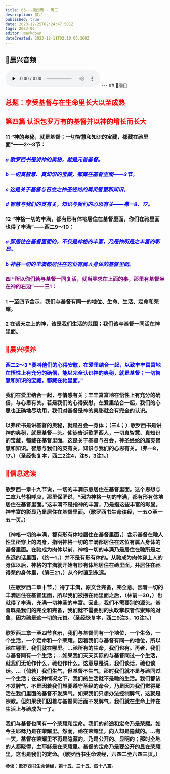 ```yaml
---
title: 03---第四周 · 周三
description: 晨兴
published: true
date: 2023-12-25T02:24:47.501Z
tags: 2023-06
editor: markdown
dateCreated: 2023-12-11T02:10:06.360Z
---
```


## 🎵晨兴音频
<audio id="audio" controls="" preload="none">
      <source id="mp3" src="/2023-06/week4/week4day3.mp3">
</audio>
---
## 📖纲目

## <font color=red>总题：享受基督与在生命里长大以至成熟</font>

## <font color=red>第四篇   认识包罗万有的基督并以神的增长而长大</font>

### 11   “神的奥秘，就是基督；一切智慧和知识的宝藏，都藏在祂里面”——2～3节：

### <font color=blue>*a   歌罗西书是讲神的奥秘，就是元首基督。*</font>

### <font color=blue>*b   一切真智慧、真知识的宝藏，都藏在基督里面——3节。*</font>

### <font color=blue>*c   这是关于基督与召会之神圣经纶的属灵智慧和知识。*</font>

### <font color=blue>*d   智慧与我们的灵有关，知识与我们的心思有关——弗一8、17。*</font>

### 12   “神格一切的丰满，都有形有体地居住在基督里面，你们在祂里面也得了丰满”——西二9～10：

### <font color=blue>*a   那居住在基督里面的，不仅是神格的丰富，乃是神所是之丰富的彰显。*</font>

### <font color=blue>*b   神格一切的丰满都居住在这位有属人身体的基督里面。*</font>

### <font color=purple>四   “所以你们若与基督一同复活，就当寻求在上面的事，那里有基督坐在神的右边”——三1：</font>

### 1   一至四节含示，我们与基督有同一的地位、生命、生活、定命和荣耀。

### 2   在诸天之上的神，该是我们生活的范围；我们该与基督一同活在神里面。

## <font color=red>📖晨兴喂养</font>

### <font color=blue>西二2～3   “要叫他们的心得安慰，在爱里结合一起，以致丰丰富富地在悟性上有充分的确信，能以完全认识神的奥秘，就是基督；一切智慧和知识的宝藏，都藏在祂里面。”</font>

### 我们在爱里结合一起，与情感有关；丰丰富富地在悟性上有充分的确信，与心思有关。若是我们的心得安慰，在爱里结合一起，我们的心思也正确地尽功用，我们对基督是神的奥秘就会有完全的认识。

### 以弗所书是讲基督的奥秘，就是召会—身体；（三4；）歌罗西书是讲神的奥秘，就是基督—头。使徒告诉歌罗西人，一切真智慧、真知识的宝藏，都藏在基督里面。这是关于基督与召会，神圣经纶的属灵智慧和知识。智慧与我们的灵有关，知识与我们的心思有关。（弗一8，17。）（圣经恢复本，西二2注4，注5，3注1。）

## <font color=red>📖信息选读</font>

### 歌罗西一章十九节说，一切的丰满乐意居住在基督里面。这个思想与二章九节相呼应，那里保罗说，“因为神格一切的丰满，都有形有体地居住在基督里面。”这丰满不是指神的丰富，乃是指这些丰富的彰显。神丰富的彰显乃是居住在基督里面。（歌罗西书生命读经，一五○至一五一页。）

### 〔神格一切的丰满，都有形有体地居住在基督里面，〕含示基督在祂人性里所穿上的肉身，指明神格一切的丰满都居住在这位有属人身体的基督里面。在祂成为肉体以前，神格一切的丰满乃是居住在祂所是之永远的话里面，（约一1，）并不是有形有体的。从祂成为肉体穿上人的身体以后，神格的丰满就开始有形有体地居住在祂里面，并居住在祂得荣的身体里，（腓三21，）从今时直到永远。

### 〔在歌罗西二章十节，〕得了丰满，原文含完备，完全意。因着一切的丰满居住在基督里面，所以我们被摆在祂里面之后，（林前一30，）也就得了丰满，充满一切神圣的丰富。因此，我们不需要别的源头。基督既是我们的完全和完备，我们就不需要别的执政掌权者作崇拜的对象，因为祂是这一切的元首。（圣经恢复本，西二9注3，10注1。）

### 歌罗西三章一至四节含示，我们与基督同有一个地位，一个生命，一个生活，一个定命和一个荣耀。因着我们与基督有同一的地位，所以祂在哪里，我们就在哪里。…祂所有的生命，我们也有。再者，我们与基督同有一个生活；…如果我们天天实际的与基督同过一个生活，就我们无论作什么，祂也作什么。这意思是说，我们谈话，祂也谈话。…〔倘若〕我们生气，但基督不生气，那时我们就不是与祂同过一个生活；在这种情况之下，我们的生活就不是祂的生活。我们都该不发脾气，不是因着我们想要遵守圣经的命令，乃是因为我们觉得那活在我们里面的基督不发脾气。如果我们只想办法控制脾气，这就是宗教。但如果我们因着与基督同活而不发脾气，我们就在生命上并在生活上与祂成为一了。

### 我们与基督也同有一个荣耀和定命。我们的前途和定命乃是荣耀。如今主耶稣乃是在荣耀里。然而，祂在荣耀里，向人却是隐藏的。…有一天，基督在荣耀里不再是隐藏的，乃是公开的、显明的；那时全地的人都晓得，主耶稣是在荣耀里。基督的定命乃是要公开的显在荣耀里，这也是我们的定命。（歌罗西书生命读经，六四二至六四三页。）

**参读：歌罗西书生命读经，第十五、三十五、四十八篇。**
<!-- Google tag (gtag.js) -->
<script async src="https://www.googletagmanager.com/gtag/js?id=G-1P8709Z16T"></script>
<script>
  window.dataLayer = window.dataLayer || [];
  function gtag(){dataLayer.push(arguments);}
  gtag('js', new Date());

  gtag('config', 'G-1P8709Z16T');
</script>